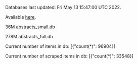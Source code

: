 Databases last updated: Fri May 13 15:47:00 UTC 2022. 

Available [here](https://github.com/cbeauhilton/ash-db/releases).


36M	abstracts_small.db

278M	abstracts_full.db

Current number of items in db:
[{"count(*)": 96904}]

Current number of scraped items in db:
[{"count(*)": 33548}]

